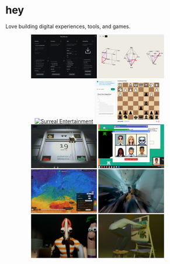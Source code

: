 <!-- Updated: Compact grid layout with consistent sizing -->

# hey

Love building digital experiences, tools, and games.

<div align="center">
  <a href="https://github.com/sasoder/content-killer"><img src="./img/content-killer.png" width="180" height="120" alt="Content Killer" /></a>
  <a href="https://color-space-visualizer.pages.dev/"><img src="./img/color-space.gif" width="180" height="120" alt="Color Space Visualizer" /></a>
  <a href="https://youtube.com/@surrealentertainment"><img src="./img/surreal1.gif" width="180" height="120" alt="Surreal Entertainment" /></a>
  <a href="https://github.com/sasoder/twitchess"><img src="./img/chessagainsthumanity.gif" width="180" height="120" alt="Chess Against Humanity" /></a>
</div>
<div align="center">
  <a href="https://busisen.itch.io/overloaded"><img src="./img/overloaded.gif" width="180" height="120" alt="OVERLOADED!" /></a>
  <a href="https://busisen.itch.io/dont-get-summoned"><img src="./img/dont-get-summoned.gif" width="180" height="120" alt="Don't Get Summoned" /></a>
  <a href="https://www.rebase.energy"><img src="./img/rebase.gif" width="180" height="120" alt="Rebase Energy" /></a>
  <a href="https://youtube.com/@surrealentertainment"><img src="./img/surreal2.gif" width="180" height="120" alt="Surreal Entertainment" /></a>
</div>
<div align="center">
  <a href="https://youtube.com/@surrealentertainment"><img src="./img/surreal3.gif" width="180" height="120" alt="Surreal Entertainment" /></a>
  <a href="https://youtube.com/@surrealentertainment"><img src="./img/surreal4.gif" width="180" height="120" alt="Surreal Entertainment" /></a>
</div>

